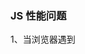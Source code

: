 ### JS 性能问题

1、当浏览器遇到<script>标签时，当前 HTML 页面无从获知 JavaScript 是否会向<p> 标签添加内容，或引入其他元素，或甚至移除该标签。因此，这时浏览器会停止处理页面，先执行 JavaScript代码，然后再继续解析和渲染页面。同样的情况也发生在使用 src 属性加载 JavaScript的过程中，浏览器必须先花时间下载外链文件中的代码，然后解析并执行它。在这个过程中，页面渲染和用户交互完全被阻塞了。

2、**对象属性和数组元素的速度都比变量慢**。
代码执行过程中，主要的数据访问具有四种类型：数值、变量 < 对象的属性、数组元素。如果多次引用一个数组元素或者对象属性，可以定义一个变量来提高性能(除FF浏览器，会自动优化数组)；减少任何不必要的state/属性/变量。

3、避免全局查找
可以将**全局对象的属性(window等)存放在局部变量中**。访问局部变量的速度比全局变量更快；

4、避免with语句

5、脚本放在html代码后面；JS执行从上到下；如果一段JS代码引入外部链接，那么会先下载JS文件后执行，期间其他的代码阻塞；(其他的css、image下载暂停)。所以优先把script部分放在界面底部。

6、==优化循环的性能==：循环过程中，次数不确定，需要消耗较多性能；在循环体内减少变量数量等。

~~~js
for (let i = 0; i < 10; i++) {
  // 这样，每次循环会创建变量、判断变量、变量增加
}

如果使用
let a = 10;
do {
  //这里需要创建一次变量
} while (a--);
~~~

7、最小化访问nodeList对象
`document.getElementByTagName("img");`
获取 tagName、childrenNode/attributes/ 等会得到 NodeList 对象，减少这样的使用；

8、避免使用循环引用：
一个DOM元素具有一个属性(方法)，这个方法继续操作这个DOM元素，这样会造成内存泄漏(直到浏览器关闭界面)。

9、字符串连接：
如果存在多个字符串链接，使用 += 不利于性能（string += a; string += b;）。
可以使用 string += a + b + c; 的方式
可以使用数组暂时存储字符串，使用array.join('');进行链接字符串；

10、instanceof 和 typeof 对比
typeof 判断一个数据是什么数据类型；
instanceof 判断一个对象是否在另一个对象的原型链上；

11、JS 字典
https://www.jianshu.com/p/eece86baec10


onload 用于监测用户的浏览器版本和信息；
onload and onundoad 用于处理 cookies；

addEventListener 可以向一个对象添加多个同类型的事件句柄(两个onClick事件)，不会覆盖已有的事件(同一个事件触发多个函数)；

~~~js
window.addEventListener("resize", function() {
  document.getElementByID("demo").innerHTML = 'resizing';
});
addEventListener(event, function, useCapture);
~~~

第三个参数：true-false 选择事件冒泡还是事件捕获(默认是 false 事件冒泡)
事件冒泡：一个事件发生，首先触发内部元素的事件回调函数（内部span）；
事件捕获：一个事件发生，首先触发外部元素的事件回调函数（外部div）；
~~~html
<div>
	<span></span>  
</div>
~~~
早期ie浏览器具有兼容性问题；

API
exec();
exec() 方法用于检索字符串中的正则表达式的匹配。

重要事项：如果在一个字符串中完成了一次模式匹配之后要开始检索新的字符串，就必须手动地把 lastIndex 属性重置为 0。

提示：请注意，无论 RegExpObject 是否是全局模式，exec() 都会把完整的细节添加到它返回的数组中。这就是 exec() 与 String.match() 的不同之处，后者在全局模式下返回的信息要少得多。因此我们可以这么说，在循环中反复地调用 exec() 方法是唯一一种获得全局模式的完整模式匹配信息的方法。

~~~js
var str = "Visit W3School"; 
var patt = new RegExp("W3School","g");
var result = patt.exec(str);
console.log(result);
console.log(patt);
~~~

使用构造函数创建数组时，如果传入的参数是一个数值，就创建这个长度的数组(数组是空的)；使用对象字面量创建数组，如果传入一个数值，数组的第一个元素就是这个数值。
let array1 = new Array(5);
let array2 = [5];